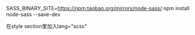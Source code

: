 SASS_BINARY_SITE=https://npm.taobao.org/mirrors/node-sass/ npm install node-sass --save-dev

在style section里加入lang="scss"
